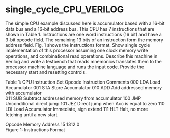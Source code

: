 single_cycle_CPU_VERILOG
========================

The simple CPU example discussed here is accumulator based with a 16-bit data bus and a 16-bit address bus. This CPU has 7 instructions that are shown in Table 1. Instructions are one word instructions (16 bit) and have a 3-bit opcode field. The remaining 13 bits of an instruction form the memory address field. Fig. 1 shows the instructions format. Show single cycle implementation of this processor assuming one clock memory write operations, and combinational read operations. Describe this machine in Verilog and write a testbench that reads mnemonics translates them to the processor machine language and runs the input code. Provide the necessary start and resetting controls. 




Table 1: CPU Instruction Set
  Opcode	Instruction	Comments
  000	LDA	Load Accumulator
  001	STA	Store Accumulator
  010	ADD	Add addressed memory with accumulator  
  011	SUB	Subtract addressed memory from accumulator
  100	JMP	Unconditional direct jump
  101	JEZ	Direct jump when Acc is equal to zero
  110	LDI	Load Accumulator Immediate, sign extend
  111	HLT	Halt, no more fetching until a new start



Opcode	Memory Address
			15        1312       			0                
Figure 1: Instructions Format
